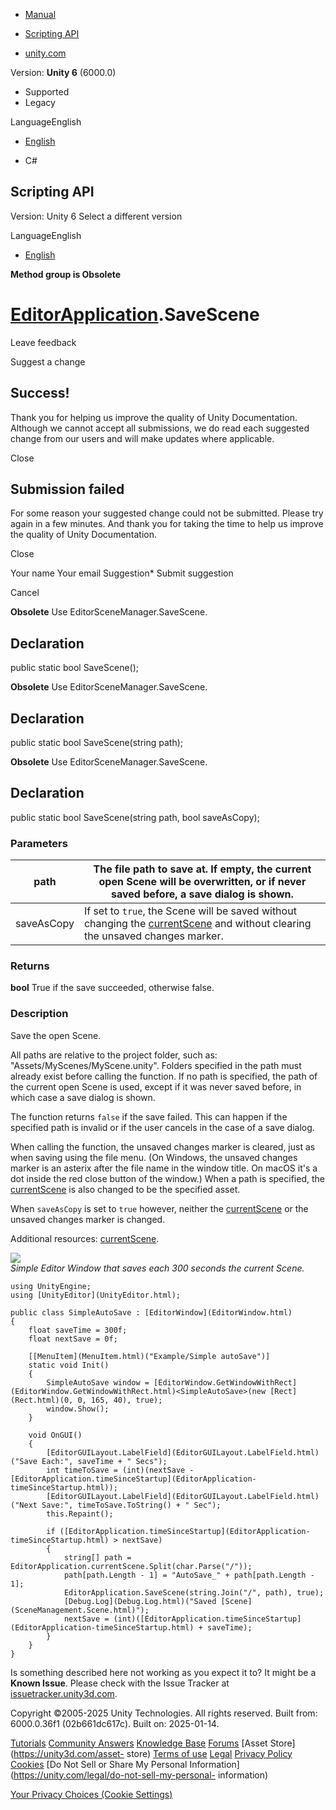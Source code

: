 [ ]()

  * [Manual](../Manual/index.html)
  * [Scripting API](../ScriptReference/index.html)

  * [unity.com](https://unity.com/)

Version: **Unity 6** (6000.0)

  * Supported
  * Legacy

LanguageEnglish

  * [English]()

  * C#

[ ](https://docs.unity3d.com)

## Scripting API

Version: Unity 6 Select a different version

LanguageEnglish

  * [English]()

**Method group is Obsolete**  

#  [EditorApplication](EditorApplication.html).SaveScene

Leave feedback

Suggest a change

## Success!

Thank you for helping us improve the quality of Unity Documentation. Although
we cannot accept all submissions, we do read each suggested change from our
users and will make updates where applicable.

Close

## Submission failed

For some reason your suggested change could not be submitted. Please <a>try
again</a> in a few minutes. And thank you for taking the time to help us
improve the quality of Unity Documentation.

Close

Your name Your email Suggestion* Submit suggestion

Cancel

[ ]()

**Obsolete** Use EditorSceneManager.SaveScene.

## Declaration

public static bool SaveScene();

**Obsolete** Use EditorSceneManager.SaveScene.

## Declaration

public static bool SaveScene(string path);

**Obsolete** Use EditorSceneManager.SaveScene.

## Declaration

public static bool SaveScene(string path, bool saveAsCopy);

### Parameters

path | The file path to save at. If empty, the current open Scene will be overwritten, or if never saved before, a save dialog is shown.  
---|---  
saveAsCopy | If set to `true`, the Scene will be saved without changing the [currentScene](EditorApplication-currentScene.html) and without clearing the unsaved changes marker.  
  
### Returns

**bool** True if the save succeeded, otherwise false.

### Description

Save the open Scene.

All paths are relative to the project folder, such as:
"Assets/MyScenes/MyScene.unity". Folders specified in the path must already
exist before calling the function. If no path is specified, the path of the
current open Scene is used, except if it was never saved before, in which case
a save dialog is shown.  
  
The function returns `false` if the save failed. This can happen if the
specified path is invalid or if the user cancels in the case of a save dialog.  
  
When calling the function, the unsaved changes marker is cleared, just as when
saving using the file menu. (On Windows, the unsaved changes marker is an
asterix after the file name in the window title. On macOS it's a dot inside
the red close button of the window.) When a path is specified, the
[currentScene](EditorApplication-currentScene.html) is also changed to be the
specified asset.  
  
When `saveAsCopy` is set to `true` however, neither the
[currentScene](EditorApplication-currentScene.html) or the unsaved changes
marker is changed.  
  
Additional resources: [currentScene](EditorApplication-currentScene.html).  
  
![](../StaticFiles/ScriptRefImages/SimpleAutoSave.png)  
_Simple Editor Window that saves each 300 seconds the current Scene._

    
    
    using UnityEngine;
    using [UnityEditor](UnityEditor.html);  
      
    public class SimpleAutoSave : [EditorWindow](EditorWindow.html)
    {
        float saveTime = 300f;
        float nextSave = 0f;  
      
        [[MenuItem](MenuItem.html)("Example/Simple autoSave")]
        static void Init()
        {
            SimpleAutoSave window = [EditorWindow.GetWindowWithRect](EditorWindow.GetWindowWithRect.html)<SimpleAutoSave>(new [Rect](Rect.html)(0, 0, 165, 40), true);
            window.Show();
        }  
      
        void OnGUI()
        {
            [EditorGUILayout.LabelField](EditorGUILayout.LabelField.html)("Save Each:", saveTime + " Secs");
            int timeToSave = (int)(nextSave - [EditorApplication.timeSinceStartup](EditorApplication-timeSinceStartup.html));
            [EditorGUILayout.LabelField](EditorGUILayout.LabelField.html)("Next Save:", timeToSave.ToString() + " Sec");
            this.Repaint();  
      
            if ([EditorApplication.timeSinceStartup](EditorApplication-timeSinceStartup.html) > nextSave)
            {
                string[] path = EditorApplication.currentScene.Split(char.Parse("/"));
                path[path.Length - 1] = "AutoSave_" + path[path.Length - 1];
                EditorApplication.SaveScene(string.Join("/", path), true);
                [Debug.Log](Debug.Log.html)("Saved [Scene](SceneManagement.Scene.html)");
                nextSave = (int)([EditorApplication.timeSinceStartup](EditorApplication-timeSinceStartup.html) + saveTime);
            }
        }
    }
    

Is something described here not working as you expect it to? It might be a
**Known Issue**. Please check with the Issue Tracker at
[issuetracker.unity3d.com](https://issuetracker.unity3d.com).

Copyright ©2005-2025 Unity Technologies. All rights reserved. Built from:
6000.0.36f1 (02b661dc617c). Built on: 2025-01-14.

[Tutorials](https://unity3d.com/learn) [Community
Answers](https://answers.unity3d.com) [Knowledge
Base](https://support.unity3d.com/hc/en-us)
[Forums](https://forum.unity3d.com) [Asset Store](https://unity3d.com/asset-
store) [Terms of use](https://docs.unity3d.com/Manual/TermsOfUse.html)
[Legal](https://unity.com/legal) [Privacy
Policy](https://unity.com/legal/privacy-policy)
[Cookies](https://unity.com/legal/cookie-policy) [Do Not Sell or Share My
Personal Information](https://unity.com/legal/do-not-sell-my-personal-
information)

[Your Privacy Choices (Cookie Settings)](javascript:void\(0\);)

